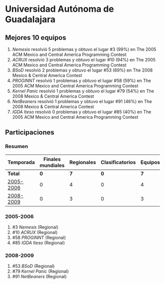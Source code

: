 ---
---

# Universidad Autónoma de Guadalajara

## Mejores 10 equipos

1. _Nemesis_ resolvió 5 problemas y obtuvo el lugar #3 (99%) en The 2005 ACM Mexico and Central America Programming Contest
1. _ACRUX_ resolvió 3 problemas y obtuvo el lugar #10 (94%) en The 2005 ACM Mexico and Central America Programming Contest
1. _BSoD_ resolvió 2 problemas y obtuvo el lugar #53 (69%) en The 2008 Mexico & Central America Contest
1. _PROGINNT_ resolvió 1 problemas y obtuvo el lugar #58 (59%) en The 2005 ACM Mexico and Central America Programming Contest
1. _Kernel Panic_ resolvió 1 problemas y obtuvo el lugar #79 (54%) en The 2008 Mexico & Central America Contest
1. _NetBeaners_ resolvió 1 problemas y obtuvo el lugar #91 (46%) en The 2008 Mexico & Central America Contest
1. _IGDA Iteso_ resolvió 0 problemas y obtuvo el lugar #85 (40%) en The 2005 ACM Mexico and Central America Programming Contest

## Participaciones

### Resumen

| Temporada | Finales mundiales | Regionales | Clasificatorios | Equipos |
| --- | --- | --- | --- | --- |
| **Total** | **0** | **7** | **0** | **7** |
| [2005-2006](#2005-2006) | 0 | 4 | 0 | 4 |
| [2008-2009](#2008-2009) | 0 | 3 | 0 | 3 |

### 2005-2006

1. #3 _Nemesis_ (Regional)
1. #10 _ACRUX_ (Regional)
1. #58 _PROGINNT_ (Regional)
1. #85 _IGDA Iteso_ (Regional)

### 2008-2009

1. #53 _BSoD_ (Regional)
1. #79 _Kernel Panic_ (Regional)
1. #91 _NetBeaners_ (Regional)



